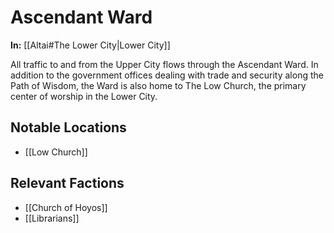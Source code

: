 # Ascendant Ward

**In:** [[Altai#The Lower City|Lower City]]

All traffic to and from the Upper City flows through the Ascendant Ward. In addition to the government offices dealing with trade and security along the Path of Wisdom, the Ward is also home to The Low Church, the primary center of worship in the Lower City.
## Notable Locations

- [[Low Church]]
## Relevant Factions

- [[Church of Hoyos]]
- [[Librarians]]